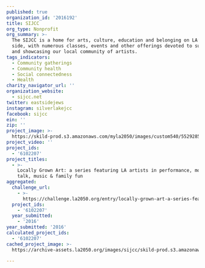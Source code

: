 ```yaml
---
published: true
organization_id: '2016192'
title: SIJCC
org_type: Nonprofit
org_summary: >-
  The SIJCC is a home for arts, culture, education and belonging on LA’s east
  side, with numerous classes, events and other offerings devoted to supporting
  and showcasing our local community of artists.
tags_indicators:
  - Community gatherings
  - Community health
  - Social connectedness
  - Health
charity_navigator_url: ''
organization_website:
  - sijcc.net
twitter: eastsidejews
instagram: silverlakejcc
facebook: sijcc
ein: ''
zip: ''
project_image: >-
  https://skild-prod.s3.amazonaws.com/myla2050/images/custom540/5529285065741-team91.JPG
project_video: ''
project_ids:
  - '6102207'
project_titles:
  - >-
    Locally Grown Art: a series featuring LA artists in performance, movement,
    talk, music & family fun 
aggregated:
  challenge_url:
    - >-
      https://challenge.la2050.org/entry/locally-grown-art-a-series-featuring-la-artists-in-performance-movement-talk-music-family-fun
  project_ids:
    - '6102207'
  year_submitted:
    - '2016'
year_submitted: '2016'
calculated_project_ids:
  - '6102207'
cached_project_image: >-
  https://archive-assets.la2050.org/images/sijcc/skild-prod.s3.amazonaws.com/myla2050/images/custom540/5529285065741-team91.JPG

---
```

